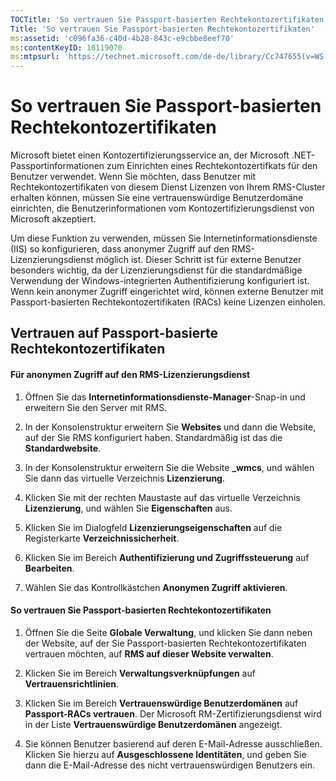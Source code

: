 ```yaml
---
TOCTitle: 'So vertrauen Sie Passport-basierten Rechtekontozertifikaten'
Title: 'So vertrauen Sie Passport-basierten Rechtekontozertifikaten'
ms:assetid: 'c096fa36-c40d-4b28-843c-e9cbbe8eef70'
ms:contentKeyID: 18119070
ms:mtpsurl: 'https://technet.microsoft.com/de-de/library/Cc747655(v=WS.10)'
---
```


So vertrauen Sie Passport-basierten Rechtekontozertifikaten
===========================================================

Microsoft bietet einen Kontozertifizierungsservice an, der Microsoft .NET-Passportinformationen zum Einrichten eines Rechtekontozertifkats für den Benutzer verwendet. Wenn Sie möchten, dass Benutzer mit Rechtekontozertifikaten von diesem Dienst Lizenzen von Ihrem RMS-Cluster erhalten können, müssen Sie eine vertrauenswürdige Benutzerdomäne einrichten, die Benutzerinformationen vom Kontozertifizierungsdienst von Microsoft akzeptiert.

Um diese Funktion zu verwenden, müssen Sie Internetinformationsdienste (IIS) so konfigurieren, dass anonymer Zugriff auf den RMS-Lizenzierungsdienst möglich ist. Dieser Schritt ist für externe Benutzer besonders wichtig, da der Lizenzierungsdienst für die standardmäßige Verwendung der Windows-integrierten Authentifizierung konfiguriert ist. Wenn kein anonymer Zugriff eingerichtet wird, können externe Benutzer mit Passport-basierten Rechtekontozertifikaten (RACs) keine Lizenzen einholen.

Vertrauen auf Passport-basierte Rechtekontozertifikaten
-------------------------------------------------------

#### Für anonymen Zugriff auf den RMS-Lizenzierungsdienst

1.  Öffnen Sie das **Internetinformationsdienste-Manager**-Snap-in und erweitern Sie den Server mit RMS.

2.  In der Konsolenstruktur erweitern Sie **Websites** und dann die Website, auf der Sie RMS konfiguriert haben. Standardmäßig ist das die **Standardwebsite**.

3.  In der Konsolenstruktur erweitern Sie die Website **\_wmcs**, und wählen Sie dann das virtuelle Verzeichnis **Lizenzierung**.

4.  Klicken Sie mit der rechten Maustaste auf das virtuelle Verzeichnis **Lizenzierung**, und wählen Sie **Eigenschaften** aus.

5.  Klicken Sie im Dialogfeld **Lizenzierungseigenschaften** auf die Registerkarte **Verzeichnissicherheit**.

6.  Klicken Sie im Bereich **Authentifizierung und Zugriffssteuerung** auf **Bearbeiten**.

7.  Wählen Sie das Kontrollkästchen **Anonymen Zugriff aktivieren**.

#### So vertrauen Sie Passport-basierten Rechtekontozertifikaten

1.  Öffnen Sie die Seite **Globale Verwaltung**, und klicken Sie dann neben der Website, auf der Sie Passport-basierten Rechtekontozertifikaten vertrauen möchten, auf **RMS auf dieser Website verwalten**.

2.  Klicken Sie im Bereich **Verwaltungsverknüpfungen** auf **Vertrauensrichtlinien**.

3.  Klicken Sie im Bereich **Vertrauenswürdige Benutzerdomänen** auf **Passport-RACs vertrauen**. Der Microsoft RM-Zertifizierungsdienst wird in der Liste **Vertrauenswürdige Benutzerdomänen** angezeigt.

4.  Sie können Benutzer basierend auf deren E-Mail-Adresse ausschließen. Klicken Sie hierzu auf **Ausgeschlossene Identitäten**, und geben Sie dann die E-Mail-Adresse des nicht vertrauenswürdigen Benutzers ein.